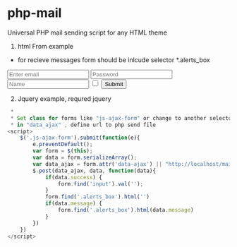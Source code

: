 # php-mail
Universal PHP mail sending script for any HTML theme

1. html From example
 * for recieve messages form should be inlcude selector *.alerts_box
 
<addr>
<form class="js-ajax-form">
    <div class="alerts_box"></div>
    <input name="email" type="email" class="form-control" id="exampleInputEmail1" placeholder="Enter email">
    <input name="password" type="password" class="form-control" id="exampleInputPassword1" placeholder="Password">
    <input name="name" type="text" class="form-control" id="exampleInputName" placeholder="Name">
    <input name="check" type="checkbox" class="form-check-input" id="exampleCheck1">
  <button type="submit" class="btn btn-primary">Submit</button>
</form>
</addr>

2. Jquery example, requred jquery
```javascript
 * 
 * Set class for forms like "js-ajax-form" or change to another selector
 * in "data_ajax" , define url to php send file
<script>
    $('.js-ajax-form').submit(function(e){
        e.preventDefault();
        var form = $(this);
        var data = form.serializeArray();
        var data_ajax = form.attr('data-ajax') || "http://localhost/mail/mail_send.php";
        $.post(data_ajax, data, function(data){
            if(data.success) {
                form.find('input').val('');
            }
            form.find('.alerts_box').html('')
            if(data.message) {
                form.find('.alerts_box').html(data.message)
            }
        })
    })
</script>
```
